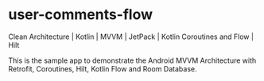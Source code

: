 # user-comments-flow
Clean Architecture | Kotlin | MVVM | JetPack | Kotlin Coroutines and Flow | Hilt


This is the sample app to demonstrate the Android MVVM Architecture with Retrofit, Coroutines, Hilt, Kotlin Flow and Room Database.
